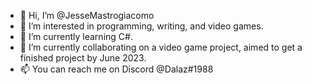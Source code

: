 - 👋 Hi, I’m @JesseMastrogiacomo
- 👀 I’m interested in programming, writing, and video games. 
- 🌱 I’m currently learning C#. 
- 💞️ I’m currently collaborating on a video game project, aimed to get a finished project by June 2023. 
- 📫 You can reach me on Discord @Dalaz#1988

<!---
JesseMastrogiacomo/JesseMastrogiacomo is a ✨ special ✨ repository because its `README.md` (this file) appears on your GitHub profile.
You can click the Preview link to take a look at your changes.
--->
